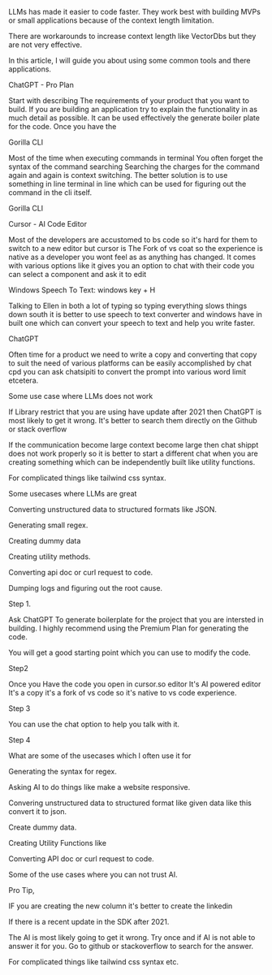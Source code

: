 LLMs has made it easier to code faster. They work best with building MVPs or small applications because of the context length limitation.

There are workarounds to increase context length like VectorDbs but they are not very effective.

In this article, I will guide you about using some common tools and there applications.

ChatGPT - Pro Plan

Start with describing The requirements of your product that you want to build. If you are building an application try to explain the functionality in as much detail as possible. It can be used effectively the generate boiler plate for the code. Once you have the 

Gorilla CLI

Most of the time when executing commands in terminal You often forget the syntax of the command searching Searching the charges for the command again and again is context switching. The better solution is to use something in line terminal in line which can be used for figuring out the command in the cli itself.

Gorilla CLI

Cursor - AI Code Editor

Most of the developers are accustomed to bs code so it's hard for them to switch to a new editor but cursor is The Fork of vs coat so the experience is native as a developer you wont feel as as anything has changed. It comes with various options like it gives you an option to chat with their code you can select a component and ask it to edit

Windows Speech To Text: windows key + H

Talking to Ellen in both a lot of typing so typing everything slows things down south it is better to use speech to text converter and windows have in built one which can convert your speech to text and help you write faster.

ChatGPT 

Often time for a product we need to write a copy and converting that copy to suit the need of various platforms can be easily accomplished by chat cpd you can ask chatsipiti to convert the prompt into various word limit etcetera.

Some use case where LLMs does not work

If Library restrict that you are using have update after 2021 then ChatGPT  is most likely to get it wrong. It's better to search them directly on the Github or stack overflow

If the communication become large context become large then chat shippt does not work properly so it is better to start a different chat when you are creating something which can be independently built like utility functions.

For complicated things like tailwind css syntax.

Some usecases where LLMs are great

Converting unstructured data to structured formats like JSON.

Generating small regex.

Creating dummy data

Creating utility methods.

Converting api doc or curl request to code.

Dumping logs and figuring out the root cause.

Step 1.

Ask ChatGPT To generate boilerplate for the project that you are intersted in building. I highly recommend using the Premium Plan for generating the code.

You will get a good starting point which you can use to modify the code.

Step2 

Once you Have the code you open in cursor.so editor It's AI powered editor It's a copy it's a fork of vs code so it's native to vs code experience.

Step 3

You can use the chat option to help you talk with it.

Step 4

What are some of the usecases which I often use it for

Generating the syntax for regex.

Asking AI to do things like make a website responsive.

Convering unstructured data to structured format like given data like this convert it to json.

Create dummy data.

Creating Utility Functions like 

Converting API doc or curl request to code.

Some of the use cases where you can not trust AI.

Pro Tip,

IF you are creating the new column it's better to create the linkedin

If there is a recent update in the SDK after 2021. 

The AI is most likely going to get it wrong. Try once and if AI is not able to answer it for you. Go to github or stackoverflow to search for the answer.

For complicated things like tailwind css syntax etc.

